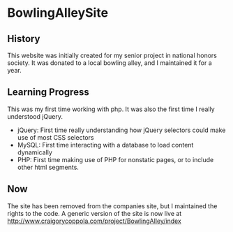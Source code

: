 # BowlingAlleySite
## History
This website was initially created for my senior project in national honors society. It was donated to a local bowling alley, and I maintained it for a year.
## Learning Progress
This was my first time working with php. It was also the first time I really understood jQuery.

* jQuery: First time really understanding how jQuery selectors could make use of most CSS selectors
* MySQL: First time interacting with a database to load content dynamically
* PHP: First time making use of PHP for nonstatic pages, or to include other html segments.

## Now
The site has been removed from the companies site, but I maintained the rights to the code. A generic version of the site is now live at http://www.craigorycoppola.com/project/BowlingAlley/index